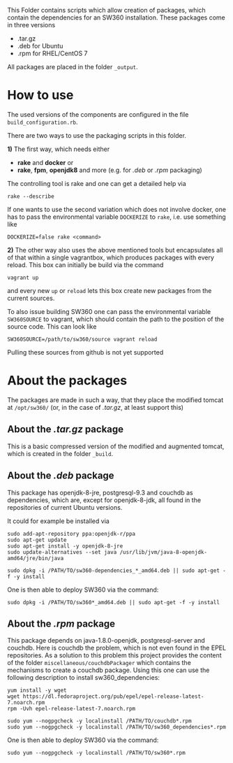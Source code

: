 This Folder contains scripts which allow creation of packages, which contain the
dependencies for an SW360 installation.
These packages come in three versions

- .tar.gz
- .deb for Ubuntu
- .rpm for RHEL/CentOS 7

All packages are placed in the folder `_output`.

# How to use
The used versions of the components are configured in the file
`build_configuration.rb`.

There are two ways to use the packaging scripts in this folder.

**1)** The first way,
which needs either
- **rake** and **docker** or
- **rake**, **fpm**, **openjdk8** and more (e.g. for *.deb* or *.rpm* packaging)

The controlling tool is rake and one can get a detailed help via
```
rake --describe
```

If one wants to use the second variation which does not involve docker, one has
to pass the environmental variable `DOCKERIZE` to `rake`, i.e. use something
like
```
DOCKERIZE=false rake <command>
```

**2)** The other way also uses the above mentioned tools but encapsulates all of that
within a single vagrantbox, which produces packages with every reload.
This box can initially be build via the command
```
vagrant up
```
and every new `up` or `reload` lets this box create new packages from the
current sources.

To also issue building SW360 one can pass the environmental variable
`SW360SOURCE` to vagrant, which should contain the path to the position of the
source code. This can look like
```
SW360SOURCE=/path/to/sw360/source vagrant reload
```
Pulling these sources from github is not yet supported

# About the packages
The packages are made in such a way, that they place the modified tomcat at
`/opt/sw360/` (or, in the case of *.tar.gz*, at least support this)
## About the *.tar.gz* package
This is a basic compressed version of the modified and augmented tomcat, which
is created in the folder `_build`.

## About the *.deb* package
This package has openjdk-8-jre, postgresql-9.3 and couchdb as dependencies,
which are, except for openjdk-8-jdk, all found in the repositories of current
Ubuntu versions.

It could for example be installed via
```
sudo add-apt-repository ppa:openjdk-r/ppa
sudo apt-get update
sudo apt-get install -y openjdk-8-jre
sudo update-alternatives --set java /usr/lib/jvm/java-8-openjdk-amd64/jre/bin/java

sudo dpkg -i /PATH/TO/sw360-dependencies_*_amd64.deb || sudo apt-get -f -y install
```

One is then able to deploy SW360 via the command:
```
sudo dpkg -i /PATH/TO/sw360*_amd64.deb || sudo apt-get -f -y install
```

## About the *.rpm* package
This package depends on java-1.8.0-openjdk, postgresql-server and couchdb. Here
is couchdb the problem, which is not even found in the EPEL repositories. As a
solution to this problem this project provides the content of the folder
`miscellaneous/couchdbPackager` which contains the mechanisms to create a
couchdb package. Using this one can use the following description to install sw360_dependencies:

```
yum install -y wget
wget https://dl.fedoraproject.org/pub/epel/epel-release-latest-7.noarch.rpm
rpm -Uvh epel-release-latest-7.noarch.rpm

sudo yum --nogpgcheck -y localinstall /PATH/TO/couchdb*.rpm
sudo yum --nogpgcheck -y localinstall /PATH/TO/sw360_dependencies*.rpm
```

One is then able to deploy SW360 via the command:
```
sudo yum --nogpgcheck -y localinstall /PATH/TO/sw360*.rpm
```

